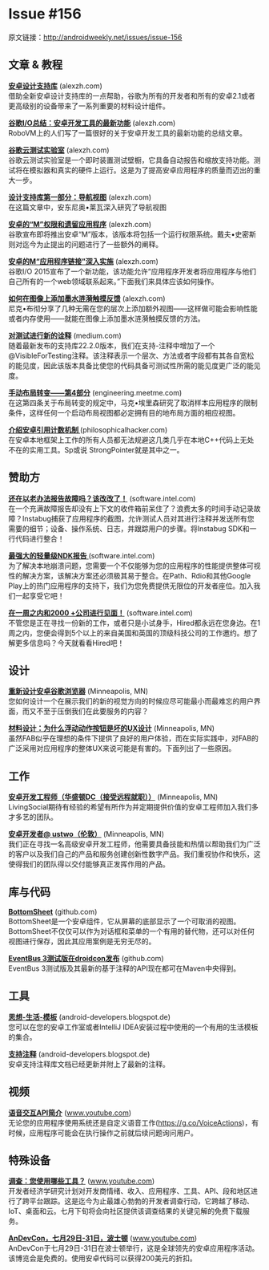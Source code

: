 # Issue #156

>
原文链接：<http://androidweekly.net/issues/issue-156>

## 文章 & 教程

**[安卓设计支持库](http://blog.jetbrains.com/kotlin/2015/04/announcing-anko-for-android/)** (alexzh.com)   
借助全新安卓设计支持库的一点帮助，谷歌为所有的开发者和所有的安卓2.1或者更高级别的设备带来了一系列重要的材料设计组件。

**[谷歌I/O总结：安卓开发工具的最新功能](http://blog.jetbrains.com/kotlin/2015/04/announcing-anko-for-android/)** (alexzh.com)   
RoboVM上的人们写了一篇很好的关于安卓开发工具的最新功能的总结文章。

**[谷歌云测试实验室](http://blog.jetbrains.com/kotlin/2015/04/announcing-anko-for-android/)** (alexzh.com)   
谷歌云测试实验室是一个即时装置测试壁橱，它具备自动报告和缩放支持功能。测试将在模拟器和真实的硬件上运行。这是为了提高安卓应用程序的质量而迈出的重大一步。

**[设计支持库第一部分：导航视图](http://blog.jetbrains.com/kotlin/2015/04/announcing-anko-for-android/)** (alexzh.com)   
在这篇文章中，安东尼奥•莱瓦深入研究了导航视图

**[安卓的“M”权限和遗留应用程序](http://blog.jetbrains.com/kotlin/2015/04/announcing-anko-for-android/)** (alexzh.com)   
谷歌宣布即将推出安卓“M”版本，该版本将包括一个运行权限系统。戴夫•史密斯则对迄今为止提出的问题进行了一些额外的阐释。

**[安卓的M“应用程序链接”深入实施](http://blog.jetbrains.com/kotlin/2015/04/announcing-anko-for-android/)** (alexzh.com)   
谷歌I/O 2015宣布了一个新功能，该功能允许“应用程序开发者将应用程序与他们自己所有的一个web领域联系起来。”下面我们来具体应该如何操作。

**[如何在图像上添加墨水涟漪触摸反馈](http://blog.jetbrains.com/kotlin/2015/04/announcing-anko-for-android/)** (alexzh.com)   
尼克•布彻分享了几种无需在您的层次上添加额外视图——这样做可能会影响性能或者内存使用——就能在图像上添加墨水涟漪触摸反馈的方法。
  
**[对测试进行新的诠释](http://konmik.github.io/introduction-to-model-view-presenter-on-android.html)** (medium.com)   
随着最新发布的支持库22.2.0版本，我们在支持-注释中增加了一个@VisibleForTesting注释。该注释表示一个层次、方法或者字段都有其各自宽松的能见度，因此该版本具备比使您的代码具备可测试性所需的能见度更广泛的能见度。

**[手动布局转变——第4部分](http://www.androiddesignpatterns.com/2013/04/activitys-threads-memory-leaks.html)** (engineering.meetme.com)   
在这第四条关于布局转变的规定中，马克•埃里森研究了取消样本应用程序的限制条件，这样任何一个启动布局视图都必定拥有目的地布局方面的相应视图。
 
**[介绍安卓引用计数机制 ](https://www.bignerdranch.com/blog/triumph-android-studio-1-2-sneaks-in-full-testing-support/)** (philosophicalhacker.com)   
在安卓本地框架上工作的所有人员都无法规避这几类几乎在本地C++代码上无处不在的实用工具。Sp或说 StrongPointer就是其中之一。

## 赞助方

**[还在以老办法报告故障吗？该改改了！](https://software.intel.com/en-us/android/app-testing?utm_source=Android+Weekly&utm_medium=Banner+Ad&utm_campaign=Android+ASMO+Q2-15+Android+Weekly&utm_content=General+Developers+sponsored+post)** (software.intel.com)   
在一个充满故障报告却没有上下文的收件箱前呆住了？浪费太多的时间手动记录故障？Instabug捕获了应用程序的截图，允许测试人员对其进行注释并发送所有您需要的细节；设备、操作系统、日志，并跟踪用户的步骤。将Instabug SDK和一行代码进行整合！


**[最强大的轻量级NDK报告 ](https://software.intel.com/en-us/android/app-testing?utm_source=Android+Weekly&utm_medium=Banner+Ad&utm_campaign=Android+ASMO+Q2-15+Android+Weekly&utm_content=General+Developers+sponsored+post)** (software.intel.com)   
为了解决本地崩溃问题，您需要一个不仅能够为您的应用程序的性能提供整体可视性的解决方案，该解决方案还必须极其易于整合。在Path、Rdio和其他Google Play上的热门应用程序的支持下，我们为您免费提供无限位的开发者座位。加入我们一起享受它吧！

**[在一周之内和2000 +公司进行见面！](https://software.intel.com/en-us/android/app-testing?utm_source=Android+Weekly&utm_medium=Banner+Ad&utm_campaign=Android+ASMO+Q2-15+Android+Weekly&utm_content=General+Developers+sponsored+post)** (software.intel.com)   
不管您是正在寻找一份新的工作，或者只是小试身手，Hired都永远在您身边。在1周之内，您便会得到5个以上的来自美国和英国的顶级科技公司的工作邀约。想了解更多信息吗？今天就看看Hired吧！

## 设计

**[重新设计安卓谷歌浏览器](http://berlinstartupjobs.com/engineering/senior-android-developer-qlearning/)** (Minneapolis, MN)   
您如何设计一个在展示我们的新的视觉方向的时候应尽可能最小而最难忘的用户界面，而又不至于压倒我们在此要服务的内容？

**[材料设计：为什么浮动动作按钮是坏的UX设计](http://berlinstartupjobs.com/engineering/senior-android-developer-qlearning/)** (Minneapolis, MN)   
虽然FAB似乎在理想的条件下提供了良好的用户体验，而在实际实践中，对FAB的广泛采用对应用程序的整体UX来说可能是有害的。下面列出了一些原因。

## 工作

**[安卓开发工程师（华盛顿DC（接受远程就职））](http://berlinstartupjobs.com/engineering/senior-android-developer-qlearning/)** (Minneapolis, MN)   
LivingSocial期待有经验的希望有所作为并定期提供价值的安卓工程师加入我们多才多艺的团队。
 
**[安卓开发者@ ustwo（伦敦）](https://www.storehouse.co/jobs/android-developer)** (Minneapolis, MN)   
我们正在寻找一名高级安卓开发工程师，他需要具备技能和热情以帮助我们为广泛的客户以及我们自己的产品和服务创建创新性数字产品。我们重视协作和快乐，这使得我们的团队得以交付能够真正发挥作用的产品。 

## 库与代码

**[BottomSheet](https://github.com/florent37/WearMenu)** (github.com)   
BottomSheet是一个安卓组件，它从屏幕的底部显示了一个可取消的视图。BottomSheet不仅仅可以作为对话框和菜单的一个有用的替代物，还可以对任何视图进行保存，因此其应用案例是无穷无尽的。

**[EventBus 3测试版在droidcon发布](https://github.com/Yalantis/FlipViewPager.Draco)** (github.com)       
EventBus 3测试版及其最新的基于注释的API现在都可在Maven中央得到。
 
## 工具

**[思想-生活-模板](http://tools.android.com/recent/androidstudio12beta3available)** (android-developers.blogspot.de)    
您可以在您的安卓工作室或者IntelliJ IDEA安装过程中使用的一个有用的生活模板的集合。

**[支持注释](http://tools.android.com/recent/androidstudio12beta3available)** (android-developers.blogspot.de)    
安卓支持注释库文档已经更新并附上了最新的注释。

## 视频 

**[语音交互API简介](https://caster.io/android/episode-3-android-studio-productivity-custom-shortcuts/)** (www.youtube.com)    
无论您的应用程序使用系统还是自定义语音工作(https://g.co/VoiceActions)，有时候，应用程序可能会在执行操作之前就后续问题询问用户。

## 特殊设备

**[调查：您使用哪些工具？](https://caster.io/android/episode-3-android-studio-productivity-custom-shortcuts/)** (www.youtube.com)    
开发者经济学研究计划对开发商情绪、收入、应用程序、工具、API、段和地区进行了跨平台跟踪。这是迄今为止最雄心勃勃的开发者调查行动，它跨越了移动、IoT、桌面和云。七月下旬将会向社区提供该调查结果的关键见解的免费下载服务。

**[AnDevCon，七月29日-31日，波士顿](https://caster.io/android/episode-3-android-studio-productivity-custom-shortcuts/)** (www.youtube.com)    
AnDevCon于七月29日-31日在波士顿举行，这是全球领先的安卓应用程序活动。该博览会是免费的。使用安卓代码可以获得200美元的折扣。
